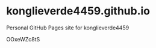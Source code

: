 # konglieverde4459.github.io
Personal GitHub Pages site for konglieverde4459





























































OOxeWZc8tS
